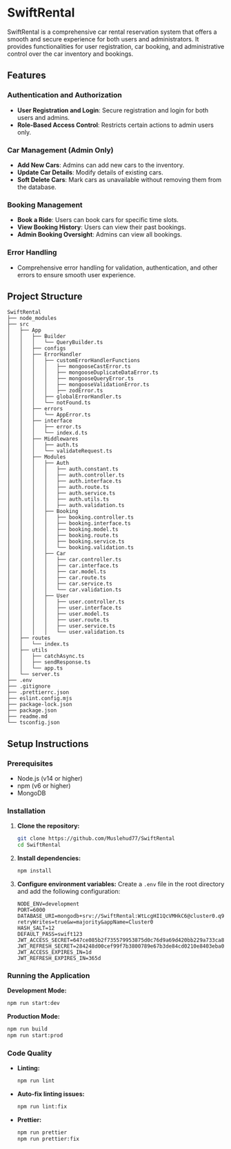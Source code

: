 
# SwiftRental

SwiftRental is a comprehensive car rental reservation system that offers a smooth and secure experience for both users and administrators. It provides functionalities for user registration, car booking, and administrative control over the car inventory and bookings.

## Features

### Authentication and Authorization
- **User Registration and Login**: Secure registration and login for both users and admins.
- **Role-Based Access Control**: Restricts certain actions to admin users only.

### Car Management (Admin Only)
- **Add New Cars**: Admins can add new cars to the inventory.
- **Update Car Details**: Modify details of existing cars.
- **Soft Delete Cars**: Mark cars as unavailable without removing them from the database.

### Booking Management
- **Book a Ride**: Users can book cars for specific time slots.
- **View Booking History**: Users can view their past bookings.
- **Admin Booking Oversight**: Admins can view all bookings.

### Error Handling
- Comprehensive error handling for validation, authentication, and other errors to ensure smooth user experience.

## Project Structure

```
SwiftRental
├── node_modules
├── src
│   ├── App
│   │   ├── Builder
│   │   │   └── QueryBuilder.ts
│   │   ├── configs
│   │   ├── ErrorHandler
│   │   │   ├── customErrorHandlerFunctions
│   │   │   │   ├── mongooseCastError.ts
│   │   │   │   ├── mongooseDuplicateDataError.ts
│   │   │   │   ├── mongooseQueryError.ts
│   │   │   │   ├── mongooseValidationError.ts
│   │   │   │   ├── zodError.ts
│   │   │   ├── globalErrorHandler.ts
│   │   │   └── notFound.ts
│   │   ├── errors
│   │   │   └── AppError.ts
│   │   ├── interface
│   │   │   ├── error.ts
│   │   │   └── index.d.ts
│   │   ├── Middlewares
│   │   │   ├── auth.ts
│   │   │   └── validateRequest.ts
│   │   ├── Modules
│   │   │   ├── Auth
│   │   │   │   ├── auth.constant.ts
│   │   │   │   ├── auth.controller.ts
│   │   │   │   ├── auth.interface.ts
│   │   │   │   ├── auth.route.ts
│   │   │   │   ├── auth.service.ts
│   │   │   │   ├── auth.utils.ts
│   │   │   │   ├── auth.validation.ts
│   │   │   ├── Booking
│   │   │   │   ├── booking.controller.ts
│   │   │   │   ├── booking.interface.ts
│   │   │   │   ├── booking.model.ts
│   │   │   │   ├── booking.route.ts
│   │   │   │   ├── booking.service.ts
│   │   │   │   └── booking.validation.ts
│   │   │   ├── Car
│   │   │   │   ├── car.controller.ts
│   │   │   │   ├── car.interface.ts
│   │   │   │   ├── car.model.ts
│   │   │   │   ├── car.route.ts
│   │   │   │   ├── car.service.ts
│   │   │   │   └── car.validation.ts
│   │   │   ├── User
│   │   │   │   ├── user.controller.ts
│   │   │   │   ├── user.interface.ts
│   │   │   │   ├── user.model.ts
│   │   │   │   ├── user.route.ts
│   │   │   │   ├── user.service.ts
│   │   │   │   └── user.validation.ts
│   ├── routes
│   │   └── index.ts
│   ├── utils
│   │   ├── catchAsync.ts
│   │   ├── sendResponse.ts
│   │   └── app.ts
│   └── server.ts
├── .env
├── .gitignore
├── .prettierrc.json
├── eslint.config.mjs
├── package-lock.json
├── package.json
├── readme.md
└── tsconfig.json
```

## Setup Instructions

### Prerequisites
- Node.js (v14 or higher)
- npm (v6 or higher)
- MongoDB

### Installation

1. **Clone the repository:**
   ```bash
   git clone https://github.com/Muslehud77/SwiftRental
   cd SwiftRental
   ```

2. **Install dependencies:**
   ```bash
   npm install
   ```

3. **Configure environment variables:**
   Create a `.env` file in the root directory and add the following configuration:

   ```env
   NODE_ENV=development
   PORT=6000
   DATABASE_URI=mongodb+srv://SwiftRental:WtLcgHI1QcVMHkC6@cluster0.q9bdeff.mongodb.net/SwiftRental?retryWrites=true&w=majority&appName=Cluster0
   HASH_SALT=12
   DEFAULT_PASS=swift123
   JWT_ACCESS_SECRET=647ce085b2f735579953875d0c76d9a69d420bb229a733ca8aa70595e709c082
   JWT_REFRESH_SECRET=284248d00cef99f7b3800789e67b3de84cd0210e8403eba08d80c2d7c49133c6
   JWT_ACCESS_EXPIRES_IN=1d
   JWT_REFRESH_EXPIRES_IN=365d
   ```

### Running the Application

**Development Mode:**
```bash
npm run start:dev
```

**Production Mode:**
```bash
npm run build
npm run start:prod
```

### Code Quality

- **Linting:**
  ```bash
  npm run lint
  ```

- **Auto-fix linting issues:**
  ```bash
  npm run lint:fix
  ```

- **Prettier:**
  ```bash
  npm run prettier
  npm run prettier:fix
  ```

